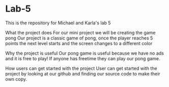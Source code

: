 # Lab-5
This is the repository for Michael and Karla's lab 5

What the project does
For our mini project we will be creating the game pong
Our project is a classic game of pong, once the player reaches 5 points 
the next level starts and the screen changes to a different color

Why the project is useful
Our pong game is useful because we have no ads and it is free to play! If
anyone has freetime they can play our pong game.

How users can get started with the project
User can get started with the project by looking at our github and finding our 
source code to make their own copy.
